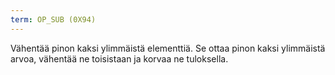 ```yaml
---
term: OP_SUB (0X94)
---
```


Vähentää pinon kaksi ylimmäistä elementtiä. Se ottaa pinon kaksi ylimmäistä arvoa, vähentää ne toisistaan ja korvaa ne tuloksella.